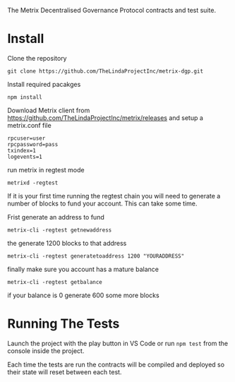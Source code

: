 The Metrix Decentralised Governance Protocol contracts and test suite.

# Install

Clone the repository
```
git clone https://github.com/TheLindaProjectInc/metrix-dgp.git
```
Install required pacakges
```
npm install
```
Download Metrix client from https://github.com/TheLindaProjectInc/metrix/releases and setup a metrix.conf file
```
rpcuser=user
rpcpassword=pass
txindex=1
logevents=1
```
run metrix in regtest mode
```
metrixd -regtest
```
If it is your first time running the regtest chain you will need to generate a number of blocks to fund your account. This can take some time.

Frist generate an address to fund
```
metrix-cli -regtest getnewaddress
```
the generate 1200 blocks to that address
```
metrix-cli -regtest generatetoaddress 1200 "YOURADDRESS"
```
finally make sure you account has a mature balance
```
metrix-cli -regtest getbalance
```
if your balance is 0 generate 600 some more blocks

# Running The Tests
Launch the project with the play button in VS Code or run `npm test` from the console inside the project.

Each time the tests are run the contracts will be compiled and deployed so their state will reset between each test.
